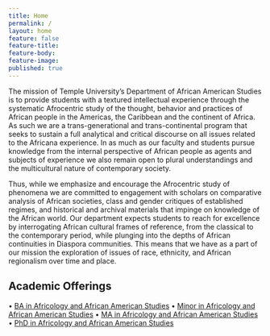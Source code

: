 ```yaml
---
title: Home
permalink: /
layout: home
feature: false
feature-title: 
feature-body: 
feature-image: 
published: true
---
```


The mission of Temple University’s Department of African American Studies is to provide students with a textured intellectual experience through the systematic Afrocentric study of the thought, behavior and practices of African people in the Americas, the Caribbean and the continent of Africa. As such we are a trans-generational and trans-continental program that seeks to sustain a full analytical and critical discourse on all issues related to the Africana experience. In as much as our faculty and students pursue knowledge from the internal perspective of African people as agents and subjects of experience we also remain open to plural understandings and the multicultural nature of contemporary society.

Thus, while we emphasize and encourage the Afrocentric study of phenomena we are committed to engagement with scholars on comparative analysis of African societies, class and gender critiques of established regimes, and historical and archival materials that impinge on knowledge of the African world. Our department expects students to reach for excellence by interrogating African cultural frames of reference, from the classical to the contemporary period, while plunging into the depths of African continuities in Diaspora communities. This means that we have as a part of our mission the exploration of issues of race, ethnicity, and African regionalism over time and place.

## Academic Offerings

• [BA in Africology and African American Studies](http://bulletin.temple.edu/undergraduate/liberal-arts/africology-african-american-studies/ba-africology-african-american-studies/)
• [Minor in Africology and African American Studies](http://bulletin.temple.edu/undergraduate/liberal-arts/africology-african-american-studies/minor-africology-african-american-studies/)
• [MA in Africology and African American Studies](http://bulletin.temple.edu/graduate/scd/cla/africology-african-american-studies-ma/#text)
• [PhD in Africology and African American Studies](http://bulletin.temple.edu/graduate/scd/cla/africology-african-american-studies-phd/)
